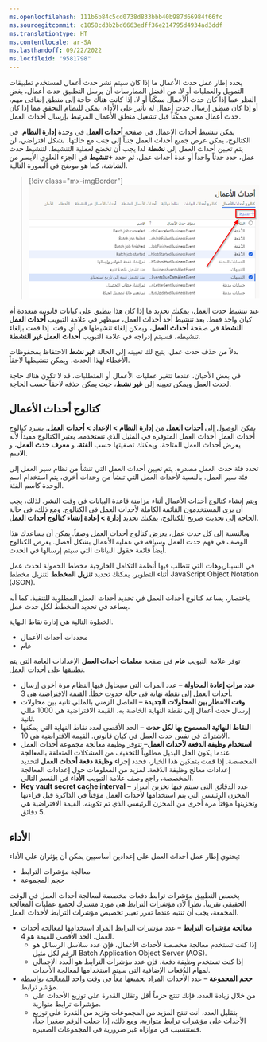 ```yaml
---
ms.openlocfilehash: 111b6b84c5cd0738d833bbb40b987d66984f66fc
ms.sourcegitcommit: c1858cd3b2bd6663edff36e214795d4934ad3ddf
ms.translationtype: HT
ms.contentlocale: ar-SA
ms.lasthandoff: 09/22/2022
ms.locfileid: "9581798"
---
```

يحدد إطار عمل حدث الأعمال ما إذا كان سيتم نشر حدث أعمال لمستخدم تطبيقات التمويل والعمليات أو لا. من أفضل الممارسات أن يرسل التطبيق حدث أعمال، بغض النظر عما إذا كان حدث الأعمال ممكّناً أو لا. إذا كانت هناك حاجة إلى منطق إضافي مهم، أو إذا كان منطق إرسال حدث أعمال له تأثير على الأداء، يمكن للنظام التحقق مما إذا كان حدث أعمال معين ممكّناً قبل تشغيل منطق الأعمال المرتبط بإرسال أحداث العمل.

يمكن تنشيط أحداث الاعمال في صفحة **أحداث العمل** في وحدة **إدارة النظام**. في الكتالوج، يمكن عرض جميع أحداث العمل جنباً إلى جنب مع حالتها. بشكل افتراضي، لن يتم تعيين أحداث العمل إلى **نشطة** لذا يجب أن تخضع لعملية التنشيط. لتنشيط حدث عمل، حدد حدثاً واحداً أو عدة أحداث عمل، ثم حدد **+تنشيط** في الجزء العلوي الأيسر من الشاشة، كما هو موضح في الصورة التالية.


> [!div class="mx-imgBorder"]
> [![لقطة شاشة لصفحة أحداث العمل، تعرض الزر + تنشيط.](../media/activate-event.png)](../media/activate-event.png#lightbox)

عند تنشيط حدث العمل، يمكنك تحديد ما إذا كان هذا ينطبق على كيانات قانونية متعددة أم كيان واحد فقط. بعد تنشيط أحد أحداث العمل، سيظهر في علامة التبويب **أحداث العمل النشطة** في صفحة **أحداث العمل**، ويمكن إلغاء تنشيطها في أي وقت. إذا قمت بإلغاء تنشيطه، فسيتم إدراجه في علامة التبويب **أحداث العمل غير النشطة**. 

بدلاً من حذف حدث عمل، يتيح لك تعيينه إلى الحالة **غير نشط** الاحتفاظ بمحفوظات الأخطاء لهذا الحدث، ويمكن تنشيطها لاحقاً. 

في بعض الأحيان، عندما تتغير عمليات الأعمال أو المتطلبات، قد لا تكون هناك حاجة لحدث العمل ويمكن تعيينه إلى **غير نشط**، حيث يمكن حذفه لاحقاً حسب الحاجة. 

## <a name="business-event-catalog"></a>كتالوج أحداث الأعمال
يمكن الوصول إلى **أحداث العمل** من **إدارة النظام > الإعداد > أحداث العمل**. يسرد كتالوج أحداث العمل أحداث العمل المتوفرة في المثيل الذي تستخدمه. يعتبر الكتالوج مفيداً لأنه يعرض أحداث العمل المتاحة، ويمكنك تصفيتها حسب **الفئة**، و **معرف حدث العمل**، و **الاسم**.

تحدد فئة حدث العمل مصدره. يتم تعيين أحداث العمل التي تنشأ من نظام سير العمل إلى فئة سير العمل. بالنسبة لأحداث العمل التي تنشأ من وحدات أخرى، يتم استخدام اسم الوحدة كاسم الفئة.

ويتم إنشاء كتالوج أحداث الأعمال أثناء مزامنة قاعدة البيانات في وقت النشر. لذلك، يجب أن يرى المستخدمون القائمة الكاملة لأحداث العمل في الكتالوج. ومع ذلك، في حالة الحاجة إلى تحديث صريح للكتالوج، يمكنك تحديد **إدارة > إعادة إنشاء كتالوج أحداث العمل**.

وبالنسبة إلى كل حدث عمل، يعرض كتالوج أحداث العمل وصفاً. يمكن أن يساعدك هذا الوصف في فهم حدث العمل وسياقه في عملية الأعمال بشكل أفضل. يعرض الكتالوج أيضاً قائمة حقول البيانات التي سيتم إرسالها في الحدث.

في السيناريوهات التي تتطلب فيها أنظمة التكامل الخارجية مخطط الحمولة لحدث عمل أثناء التطوير، يمكنك تحديد **تنزيل المخطط** لتنزيل مخطط JavaScript Object Notation ‏(JSON).

باختصار، يساعد كتالوج أحداث العمل في تحديد أحداث العمل المطلوبة للتنفيذ. كما أنه يساعد في تحديد المخطط لكل حدث عمل.

الخطوة التالية هي إدارة نقاط النهاية.

- محددات أحداث الأعمال
- عام

توفر علامة التبويب **عام** في صفحة **معلمات أحداث العمل** الإعدادات العامة التي يتم تطبيقها على أحداث العمل.

- **عدد مرات إعادة المحاولة‬** – عدد المرات التي سيحاول فيها النظام مرة أخرى إرسال أحداث العمل إلى نقطة نهاية في حالة حدوث خطأ. القيمة الافتراضية هي 3.
- **وقت الانتظار بين المحاولات الجديدة** – الفاصل الزمني بالمللي ثانية بين محاولات إرسال حدث أعمال إلى نقطة النهاية الخاصة به. القيمة الافتراضية هي 1000 مللي ثانية.
- **النقاط النهائية المسموح بها لكل حدث‬** – الحد الأقصى لعدد نقاط النهاية التي يمكنها الاشتراك في نفس حدث العمل في كيان قانوني. القيمة الافتراضية هي 10.
- **استخدام وظيفة الدفعة لأحداث العمل**– تتوفر وظيفة معالجة مجموعة أحداث العمل عندما يكون الحل البديل مطلوباً للتخفيف من المشكلات المتعلقة بالمعالجة المخصصة. إذا قمت بتمكين هذا الخيار، فحدد إجراء **وظيفة دفعة أحداث العمل** لتحديد إعدادات معالج وظيفة الدُفعة. لمزيد من المعلومات حول إعدادات المعالجة المخصصة، راجع وصف علامة التبويب **الأداء** في القسم التالي.
- **Key vault secret cache interval** – عدد الدقائق التي سيتم فيها تخزين أسرار المخزن الرئيسي التي يتم استخدامها لأحداث العمل مؤقتاً في الذاكرة قبل قراءتها وتخزينها مؤقتاً مرة أخرى من المخزن الرئيسي الذي تم تكوينه. القيمة الافتراضية هي 5 دقائق.

## <a name="performance"></a>الأداء
يحتوي إطار عمل أحداث العمل على إعدادين أساسيين يمكن أن يؤثران على الأداء:

- معالجة مؤشرات الترابط
- حجم المجموعة
 
يخصص التطبيق مؤشرات ترابط دفعات مخصصة لمعالجة أحداث العمل في الوقت الحقيقي تقريباً. نظراً لأن مؤشرات الترابط هي مورد مشترك لجميع عمليات المعالجة المجمعة، يجب أن تنتبه عندما تقرر تغيير تخصيص مؤشرات الترابط لأحداث العمل.

- **معالجة مؤشرات الترابط** – عدد مؤشرات الترابط المراد استخدامها لمعالجة أحداث العمل. الحد الأقصى للقيمة هو 4.
    - إذا كنت تستخدم معالجة مخصصة لأحداث الأعمال، فإن عدد سلاسل الرسائل هو الرقم لكل مثيل Batch Application Object Server (‏AOS).
    - إذا كنت تستخدم وظيفة دفعة، فإن عدد مؤشرات الترابط هو العدد الإجمالي لمهام الدُفعات الإضافية التي سيتم استخدامها لمعالجة الأحداث.
- **حجم المجموعة‬** – عدد الأحداث المراد تجميعها معاً في وقت واحد للمعالجة بواسطة مؤشر ترابط.
    - من خلال زيادة العدد، فإنك تنتج حزماً أقل وتقلل القدرة على توزيع الأحداث على مؤشرات ترابط متوازية.
    - بتقليل العدد، أنت تنتج المزيد من المجموعات وتزيد من القدرة على توزيع الأحداث على مؤشرات ترابط متوازية. ومع ذلك، إذا جعلت الرقم صغيراً جداً، فستتسبب في موازاة غير ضرورية في المجموعات الصغيرة.

